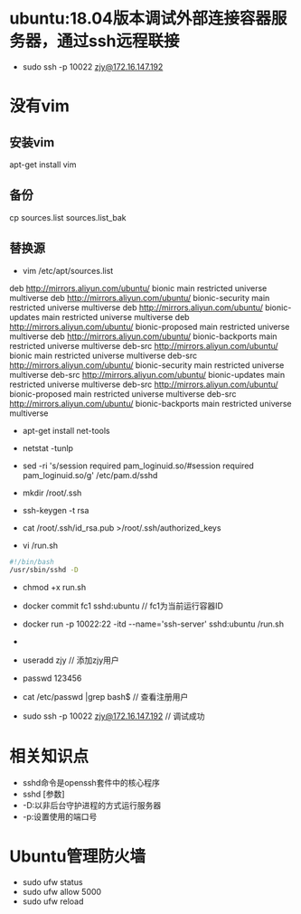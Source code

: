 # ubuntu:18.04版本调试外部连接容器服务器，通过ssh远程联接 
- sudo ssh -p 10022 zjy@172.16.147.192
# 没有vim
## 安装vim
apt-get install vim
## 备份
cp sources.list sources.list_bak
## 替换源
- vim /etc/apt/sources.list

deb http://mirrors.aliyun.com/ubuntu/ bionic main restricted universe multiverse
deb http://mirrors.aliyun.com/ubuntu/ bionic-security main restricted universe multiverse
deb http://mirrors.aliyun.com/ubuntu/ bionic-updates main restricted universe multiverse
deb http://mirrors.aliyun.com/ubuntu/ bionic-proposed main restricted universe multiverse
deb http://mirrors.aliyun.com/ubuntu/ bionic-backports main restricted universe multiverse
deb-src http://mirrors.aliyun.com/ubuntu/ bionic main restricted universe multiverse
deb-src http://mirrors.aliyun.com/ubuntu/ bionic-security main restricted universe multiverse
deb-src http://mirrors.aliyun.com/ubuntu/ bionic-updates main restricted universe multiverse
deb-src http://mirrors.aliyun.com/ubuntu/ bionic-proposed main restricted universe multiverse
deb-src http://mirrors.aliyun.com/ubuntu/ bionic-backports main restricted universe multiverse

- apt-get install net-tools
- netstat -tunlp

- sed -ri 's/session required  pam_loginuid.so/#session required   pam_loginuid.so/g' /etc/pam.d/sshd

- mkdir /root/.ssh
- ssh-keygen -t rsa
- cat /root/.ssh/id_rsa.pub >/root/.ssh/authorized_keys

- vi /run.sh
```sh
#!/bin/bash
/usr/sbin/sshd -D
```
- chmod +x run.sh

- docker commit fc1 sshd:ubuntu     // fc1为当前运行容器ID
- docker run -p 10022:22 -itd --name='ssh-server' sshd:ubuntu /run.sh
- 
- useradd zjy       // 添加zjy用户
- passwd 123456
- cat /etc/passwd |grep bash$       // 查看注册用户

- sudo ssh -p 10022 zjy@172.16.147.192   // 调试成功

# 相关知识点
- sshd命令是openssh套件中的核心程序
- sshd [参数]
- -D:以非后台守护进程的方式运行服务器
- -p:设置使用的端口号
# Ubuntu管理防火墙
- sudo ufw status
- sudo ufw allow 5000
- sudo ufw reload